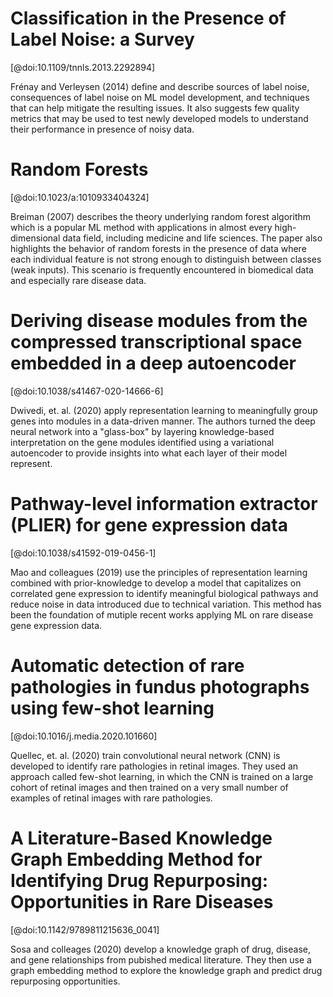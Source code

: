 # Classification in the Presence of Label Noise: a Survey

[@doi:10.1109/tnnls.2013.2292894]

Frénay and Verleysen (2014) define and describe sources of label noise, consequences of label noise on ML model development, and techniques that can help mitigate the resulting issues. 
It also suggests few quality metrics that may be used to test newly developed models to understand their performance in presence of noisy data.

# Random Forests

[@doi:10.1023/a:1010933404324]

Breiman (2007) describes the theory underlying random forest algorithm which is a popular ML method with applications in almost every high-dimensional data field, including medicine and life sciences. 
The paper also highlights the behavior of random forests in the presence of data where each individual feature is not strong enough to distinguish between classes (weak inputs). 
This scenario is frequently encountered in biomedical data and especially rare disease data.

# Deriving disease modules from the compressed transcriptional space embedded in a deep autoencoder

[@doi:10.1038/s41467-020-14666-6]

Dwivedi, et. al. (2020) apply representation learning to meaningfully group genes into modules in a data-driven manner. 
The authors turned the deep neural network into a "glass-box" by layering knowledge-based interpretation on the gene modules identified using a variational autoencoder to provide insights into what each layer of their model represent.

# Pathway-level information extractor (PLIER) for gene expression data

[@doi:10.1038/s41592-019-0456-1]

Mao and colleagues (2019) use the principles of representation learning combined with prior-knowledge to develop a model that capitalizes on correlated gene expression to identify meaningful biological pathways and reduce noise in data introduced due to technical variation.
This method has been the foundation of mutiple recent works applying ML on rare disease gene expression data.

# Automatic detection of rare pathologies in fundus photographs using few-shot learning

[@doi:10.1016/j.media.2020.101660]

Quellec, et. al. (2020) train convolutional neural network (CNN) is developed to identify rare pathologies in retinal images.
They used an approach called few-shot learning, in which the CNN is trained on a large cohort of retinal images and then trained on a very small number of examples of retinal images with rare pathologies.

# A Literature-Based Knowledge Graph Embedding Method for Identifying Drug Repurposing: Opportunities in Rare Diseases

[@doi:10.1142/9789811215636_0041]

Sosa and colleages (2020) develop a knowledge graph of drug, disease, and gene relationships from pubished medical literature. 
They then use a graph embedding method to explore the knowledge graph and predict drug repurposing opportunities. 

